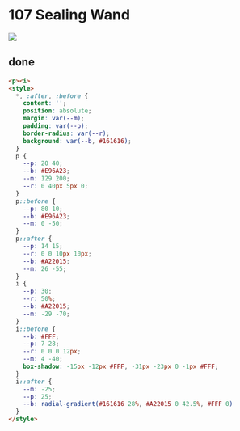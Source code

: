 # 107 Sealing Wand

![](https://raw.githubusercontent.com/sari3l/css_battle/main/media/16792291835905/16792291913955.png)

## done

```html
<p><i>
<style>
  *, :after, :before {
    content: '';
    position: absolute;
    margin: var(--m);
    padding: var(--p);
    border-radius: var(--r);
    background: var(--b, #161616);
  }
  p {
    --p: 20 40;
    --b: #E96A23;
    --m: 129 200;
    --r: 0 40px 5px 0;
  }
  p::before {
    --p: 80 10;
    --b: #E96A23;
    --m: 0 -50;
  }
  p::after {
    --p: 14 15;
    --r: 0 0 10px 10px;
    --b: #A22015;
    --m: 26 -55;
  }
  i {
    --p: 30;
    --r: 50%;
    --b: #A22015;
    --m: -29 -70;
  }
  i::before {
    --b: #FFF;
    --p: 7 28;
    --r: 0 0 0 12px;
    --m: 4 -40;
    box-shadow: -15px -12px #FFF, -31px -23px 0 -1px #FFF;
  }
  i::after {
    --m: -25;
    --p: 25;
    --b: radial-gradient(#161616 28%, #A22015 0 42.5%, #FFF 0)
  }
</style>
```